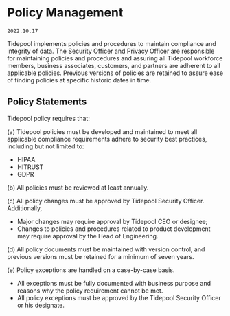 # Policy Management

`2022.10.17`

Tidepool implements policies and procedures to maintain compliance and integrity
of data. The Security Officer and Privacy Officer are responsible for
maintaining policies and procedures and assuring all Tidepool workforce members,
business associates, customers, and partners are adherent to all applicable
policies. Previous versions of policies are retained to assure ease of finding
policies at specific historic dates in time.

## Policy Statements

Tidepool policy requires that:

(a) Tidepool policies must be developed and maintained to meet all
applicable compliance requirements adhere to security best practices, including
but not limited to:

- HIPAA
- HITRUST
- GDPR

(b) All policies must be reviewed at least annually.

(c) All policy changes must be approved by Tidepool Security Officer. Additionally,

  * Major changes may require approval by Tidepool CEO or designee;
  * Changes to policies and procedures related to product development may
    require approval by the Head of Engineering.

(d) All policy documents must be maintained with version control, and previous
versions must be retained for a minimum of seven years.

(e) Policy exceptions are handled on a case-by-case basis.

  * All exceptions must be fully documented with business purpose and reasons
    why the policy requirement cannot be met.
  * All policy exceptions must be approved by the Tidepool Security Officer or his designate.
  